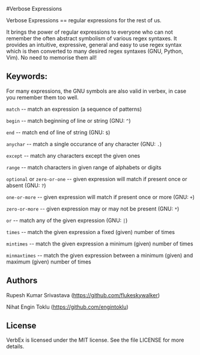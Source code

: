 #Verbose Expressions

Verbose Expressions == regular expressions for the rest of us.

It brings the power of regular expressions to everyone who can not remember the often abstract symbolism of various regex syntaxes. It provides an intuitive, expressive, general and easy to use regex syntax which is then converted to many desired regex syntaxes (GNU, Python, Vim). No need to memorise them all!

## Keywords:
For many expressions, the GNU symbols are also valid in verbex, in case you remember them too well.

`match` -- match an expression (a sequence of patterns)

`begin` -- match beginning of line or string (GNU: `^`)

`end` -- match end of line of string (GNU: `$`)

`anychar` -- match a single occurance of any character (GNU: `.`)

`except` -- match any characters except the given ones

`range` -- match characters in given range of alphabets or digits

`optional` or `zero-or-one`  -- given expression will match if present once or absent  (GNU: `?`)

`one-or-more` -- given expression will match if present once or more (GNU: `+`)

`zero-or-more` -- given expression may or may not be present (GNU: `*`)

`or` -- match any of the given expression (GNU: `|`)

`times` -- match the given expression a fixed (given) number of times
 
`mintimes` -- match the given expression a minimum (given) number of times

`minmaxtimes` -- match the given expression between a minimum (given) and
maximum (given) number of times

## Authors

Rupesh Kumar Srivastava (https://github.com/flukeskywalker)

Nihat Engin Toklu (https://github.com/engintoklu)

## License

VerbEx is licensed under the MIT license. 
See the file LICENSE for more details.
